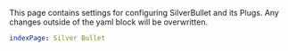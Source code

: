 This page contains settings for configuring SilverBullet and its Plugs.
Any changes outside of the yaml block will be overwritten.
```yaml
indexPage: Silver Bullet
```
